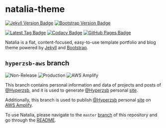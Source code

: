 # natalia-theme

[![Jekyll Version Badge](https://img.shields.io/badge/jekyll-4.2-blue?logo=jekyll)](https://jekyllrb.com/)
[![Bootstrap Version Badge](https://img.shields.io/badge/bootstrap-5.1-blue?logo=bootstrap)](https://getbootstrap.com/)

[![Latest Tag Badge](https://badgen.net/github/tag/Hyperzsb/natalia-theme)](https://github.com/Hyperzsb/natalia-theme/tags)
[![Codacy Badge](https://app.codacy.com/project/badge/Grade/a324b4e67c05427ab07b487ae3611fd7)](https://www.codacy.com/gh/Hyperzsb/natalia-theme/dashboard?utm_source=github.com&amp;utm_medium=referral&amp;utm_content=Hyperzsb/natalia-theme&amp;utm_campaign=Badge_Grade)
[![GitHub Pages Badge](https://github.com/Hyperzsb/natalia-theme/actions/workflows/pages/pages-build-deployment/badge.svg?branch=github-pages)](https://github.com/Hyperzsb/natalia-theme/actions/workflows/pages/pages-build-deployment)

Natalia is a flat, content-focused, easy-to-use template portfolio and blog theme powered
by [Jekyll](https://jekyllrb.com/) and [Bootstrap](https://getbootstrap.com/). 

## `hyperzsb-aws` branch

![Non-Release](https://img.shields.io/badge/hyperzsb--aws-non--release-red) ![Production](https://img.shields.io/badge/hyperzsb--aws-production-green) ![AWS Amplify](https://img.shields.io/badge/AWS-Amplify-green?logo=amazonaws)

This branch contains personal information and data of projects and posts of [@Hyperzsb][hyperzsb], and it is used to generate [@Hyperzsb][hyperzsb] personal [site](https://hyperzsb.io). 

Additionally, this branch is used to publish [@Hyperzsb][hyperzsb] personal [site](https://hyperzsb.io) on [AWS Amplify](https://aws.amazon.com/amplify/).

To use Natalia, please navigate to the `master` [branch](https://github.com/Hyperzsb/natalia-theme/tree/master) of this repository and go through the [README](https://github.com/Hyperzsb/natalia-theme/blob/master/README.md).

[hyperzsb]: https://github.com/Hyperzsb